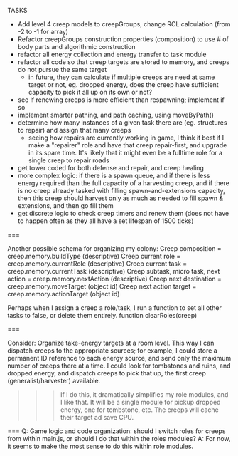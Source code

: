 TASKS

* Add level 4 creep models to creepGroups, change RCL calculation (from -2 to -1 for array)
* Refactor creepGroups construction properties (composition) to use # of body parts and algorithmic construction
* refactor all energy collection and energy transfer to task module
* refactor all code so that creep targets are stored to memory, and creeps do not pursue the same target
    * in future, they can calculate if multiple creeps are need at same target or not, eg. dropped energy, does the creep have sufficient capacity to pick it all up on its own or not?
* see if renewing creeps is more efficient than respawning; implement if so
* implement smarter pathing, and path caching, using moveByPath()
* determine how many instances of a given task there are (eg. structures to repair) and assign that many creeps
    * seeing how repairs are currently working in game, I think it best if I make a "repairer" role and have that creep repair-first, and upgrade in its spare time. It's likely that it might even be a fulltime role for a single creep to repair roads
* get tower coded for both defense and repair, and creep healing
* more complex logic: if there is a spawn queue, and if there is less energy required than the full capacity of a harvesting creep, and if there is no creep already tasked with filling spawn-and-extensions capacity, then this creep should harvest only as much as needed to fill spawn & extensions, and then go fill them
* get discrete logic to check creep timers and renew them (does not have to happen often as they all have a set lifespan of 1500 ticks)

===

Another possible schema for organizing my colony:
Creep composition =                         creep.memory.buildType      (descriptive)
Creep current role =                        creep.memory.currentRole    (descriptive)
Creep current task =                        creep.memory.currentTask    (descriptive)
Creep subtask, micro task, next action =    creep.memory.nextAction     (descriptive)
Creep next destination =                    creep.memory.moveTarget     (object id)
Creep next action target =                  creep.memory.actionTarget   (object id)

Perhaps when I assign a creep a role/task, I run a function to set all other tasks to false, or delete them entirely. function clearRoles(creep)

===

Consider: Organize take-energy targets at a room level. This way I can dispatch creeps to the appropriate sources; for example, I could store a permanent ID reference to each energy source, and send only the maximum number of creeps there at a time.
I could look for tombstones and ruins, and dropped energy, and dispatch creeps to pick that up, the first creep (generalist/harvester) available.
>>> If I do this, it dramatically simplifies my role modules, and I like that. It will be a single module for pickup dropped energy, one for tombstone, etc. The creeps will cache their target ad save CPU.

=== 
Q: Game logic and code organization: should I switch roles for creeps from within main.js, or should I do that within the roles modules?
A: For now, it seems to make the most sense to do this within role modules.
